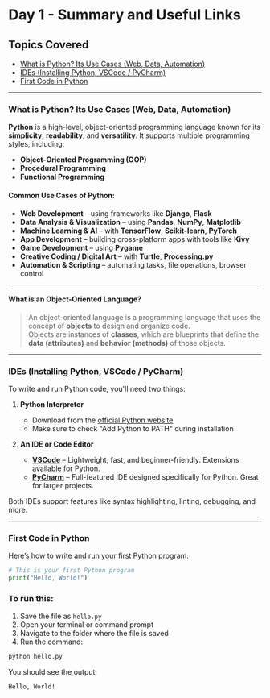 # Day 1 - Summary and Useful Links

## Topics Covered
- [What is Python? Its Use Cases (Web, Data, Automation)](#what-is-python-its-use-cases-web-data-automation)
- [IDEs (Installing Python, VSCode / PyCharm)](#ides-installing-python-vscode--pycharm)
- [First Code in Python](#first-code-in-python)

---

### What is Python? Its Use Cases (Web, Data, Automation)

**Python** is a high-level, object-oriented programming language known for its **simplicity**, **readability**, and **versatility**. It supports multiple programming styles, including:

- **Object-Oriented Programming (OOP)**
- **Procedural Programming**
- **Functional Programming**

#### Common Use Cases of Python:

- **Web Development** – using frameworks like **Django**, **Flask**
- **Data Analysis & Visualization** – using **Pandas**, **NumPy**, **Matplotlib**
- **Machine Learning & AI** – with **TensorFlow**, **Scikit-learn**, **PyTorch**
- **App Development** – building cross-platform apps with tools like **Kivy**
- **Game Development** – using **Pygame**
- **Creative Coding / Digital Art** – with **Turtle**, **Processing.py**
- **Automation & Scripting** – automating tasks, file operations, browser control

---

#### What is an Object-Oriented Language?

> An object-oriented language is a programming language that uses the concept of **objects** to design and organize code.  
> Objects are instances of **classes**, which are blueprints that define the **data (attributes)** and **behavior (methods)** of those objects.

---

### IDEs (Installing Python, VSCode / PyCharm)

To write and run Python code, you'll need two things:

1. **Python Interpreter**  
   - Download from the [official Python website](https://www.python.org/downloads/)
   - Make sure to check "Add Python to PATH" during installation

2. **An IDE or Code Editor**  
   - [**VSCode**](https://code.visualstudio.com/download) – Lightweight, fast, and beginner-friendly. Extensions available for Python.
   - [**PyCharm**](https://www.jetbrains.com/pycharm/download/) – Full-featured IDE designed specifically for Python. Great for larger projects.

Both IDEs support features like syntax highlighting, linting, debugging, and more.

---

### First Code in Python

Here’s how to write and run your first Python program:

```python
# This is your first Python program
print("Hello, World!")
```

### To run this:

1. Save the file as `hello.py`
2. Open your terminal or command prompt
3. Navigate to the folder where the file is saved
4. Run the command:

```bash
python hello.py
```
You should see the output:

```bash 
Hello, World! 
```
